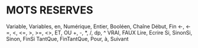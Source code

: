 # MOTS RESERVES
Variable, Variables, en, Numérique, Entier, Booléen, Chaîne
Début, Fin
<-, ←
=, <, <=, >, >=, <>, ET, OU
+, -, \*, /, dp, ^
VRAI, FAUX
Lire, Ecrire
Si, SinonSi, Sinon, FinSi
TantQue, FinTantQue, Pour, à, Suivant
